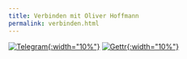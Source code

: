 ```yaml
---
title: Verbinden mit Oliver Hoffmann
permalink: verbinden.html
---
```


[![Telegram](https://res.cloudinary.com/ontore/image/upload/f_auto,fl_any_format.sanitize,q_auto/v1659426347/2022-08-02-Telegram_ibefav.svg){:width="10%"}](https://t.me/hoffmann2022)
[![Gettr](https://res.cloudinary.com/ontore/image/upload/f_auto,fl_any_format.sanitize,q_auto/v1659429404/2022-08-02-gettr_vnnbda.svg){:width="10%"}]([https://t.me/hoffmann2022](https://gettr.com/user/hoffmann_2022))
